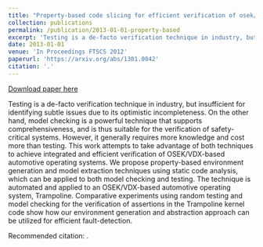 ```yaml
---
title: "Property-based code slicing for efficient verification of osek/vdx operating systems"
collection: publications
permalink: /publication/2013-01-01-property-based
excerpt: 'Testing is a de-facto verification technique in industry, but insufficient for identifying subtle issues due to its optimistic incompleteness. On the other hand, model checking is a powerful technique that supports comprehensiveness, and is thus suitable for the verification of safety-critical systems. However, it generally requires more knowledge and cost more than testing. This work attempts to take advantage of both techniques to achieve integrated and efficient verification of OSEK/VDX-based automotive operating systems. We propose property-based environment generation and model extraction techniques using static code analysis, which can be applied to both model checking and testing. The technique is automated and applied to an OSEK/VDX-based automotive operating system, Trampoline. Comparative experiments using random testing and model checking for the verification of assertions in the Trampoline kernel code show how our environment generation and abstraction approach can be utilized for efficient fault-detection.'
date: 2013-01-01
venue: 'In Proceedings FTSCS 2012'
paperurl: 'https://arxiv.org/abs/1301.0042'
citation: '.'
---
```


<a href='https://arxiv.org/abs/1301.0042'>Download paper here</a>

Testing is a de-facto verification technique in industry, but insufficient for identifying subtle issues due to its optimistic incompleteness. On the other hand, model checking is a powerful technique that supports comprehensiveness, and is thus suitable for the verification of safety-critical systems. However, it generally requires more knowledge and cost more than testing. This work attempts to take advantage of both techniques to achieve integrated and efficient verification of OSEK/VDX-based automotive operating systems. We propose property-based environment generation and model extraction techniques using static code analysis, which can be applied to both model checking and testing. The technique is automated and applied to an OSEK/VDX-based automotive operating system, Trampoline. Comparative experiments using random testing and model checking for the verification of assertions in the Trampoline kernel code show how our environment generation and abstraction approach can be utilized for efficient fault-detection.

Recommended citation: .